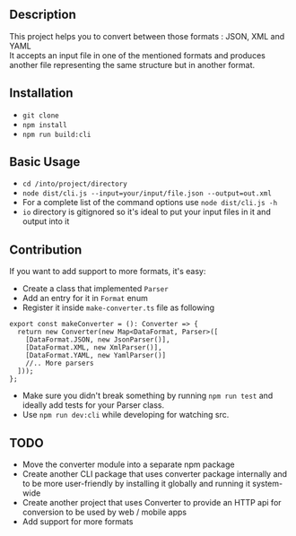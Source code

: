 ## Description
This project helps you to convert between those formats : JSON, XML and YAML  
It accepts an input file in one of the mentioned formats and produces another file representing the same structure but in another format.
## Installation
- `git clone`
- `npm install`
- `npm run build:cli`

## Basic Usage

- `cd /into/project/directory`
- `node dist/cli.js --input=your/input/file.json --output=out.xml`
- For a complete list of the command options use `node dist/cli.js -h`
- `io` directory is gitignored so it's ideal to put your input files in it and output into it

## Contribution  
If you want to add support to more formats, it's easy:  

- Create a class that implemented `Parser`
- Add an entry for it in `Format` enum
- Register it inside `make-converter.ts` file as following
```
export const makeConverter = (): Converter => {
  return new Converter(new Map<DataFormat, Parser>([
    [DataFormat.JSON, new JsonParser()],
    [DataFormat.XML, new XmlParser()],
    [DataFormat.YAML, new YamlParser()]
    //.. More parsers
  ]));
};
```  
- Make sure you didn't break something by running `npm run test` and ideally add tests for your Parser class.
- Use `npm run dev:cli` while developing for watching src.

## TODO  

- Move the converter module into a separate npm package
- Create another CLI package that uses converter package internally and to be more user-friendly by installing it globally and running it system-wide  
- Create another project that uses Converter to provide an HTTP api for conversion to be used by web / mobile apps
- Add support for more formats